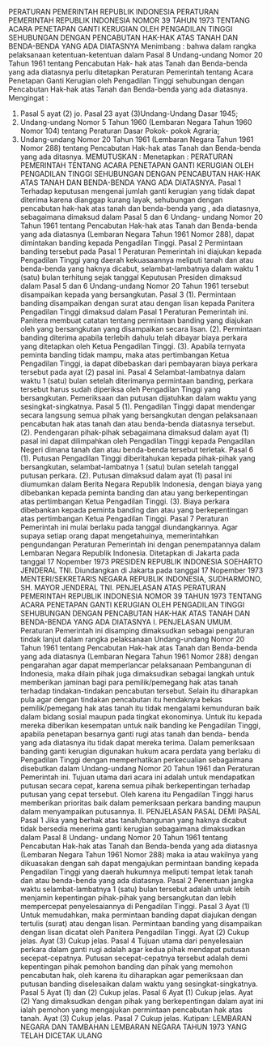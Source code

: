  PERATURAN PEMERINTAH REPUBLIK INDONESIA PERATURAN PEMERINTAH REPUBLIK INDONESIA NOMOR 39 TAHUN 1973 TENTANG ACARA PENETAPAN GANTI KERUGIAN OLEH PENGADILAN TINGGI SEHUBUNGAN DENGAN PENCABUTAN HAK-HAK ATAS TANAH DAN BENDA-BENDA YANG ADA DIATASNYA
Menimbang :
 bahwa dalam rangka pelaksanaan ketentuan-ketentuan dalam Pasal 8 Undang-undang Nomor 20 Tahun 1961 tentang Pencabutan Hak- hak atas Tanah dan Benda-benda yang ada diatasnya perlu ditetapkan Peraturan Pemerintah tentang Acara Penetapan Ganti Kerugian oleh Pengadilan Tinggi sehubungan dengan Pencabutan Hak-hak atas Tanah dan Benda-benda yang ada diatasnya.
Mengingat :

1. Pasal 5 ayat (2) jo. Pasal 23 ayat (3)Undang-Undang Dasar 1945;
2. Undang-undang Nomor 5 Tahun 1960 (Lembaran Negara Tahun 1960 Nomor 104) tentang Peraturan Dasar Pokok- pokok Agraria;
3. Undang-undang Nomor 20 Tahun 1961 (Lembaran Negara Tahun 1961 Nomor 288) tentang Pencabutan Hak-hak atas Tanah dan Benda-benda yang ada ditasnya.
MEMUTUSKAN :
 Menetapkan : PERATURAN PEMERINTAH TENTANG ACARA PENETAPAN GANTI KERUGIAN OLEH PENGADILAN TINGGI SEHUBUNGAN DENGAN PENCABUTAN HAK-HAK ATAS TANAH DAN BENDA-BENDA YANG ADA DIATASNYA.
Pasal 1
Terhadap keputusan mengenai jumlah ganti kerugian yang tidak dapat diterima karena dianggap kurang layak, sehubungan dengan pencabutan hak-hak atas tanah dan benda-benda yang , ada diatasnya, sebagaimana dimaksud dalam Pasal 5 dan 6 Undang- undang Nomor 20 Tahun 1961 tentang Pencabutan Hak-hak atas Tanah dan Benda-benda yang ada diatasnya (Lembaran Negara Tahun 1961 Nomor 288), dapat dimintakan banding kepada Pengadilan Tinggi.
Pasal 2
Permintaan banding tersebut pada Pasal 1 Peraturan Pemerintah ini diajukan kepada Pengadilan Tinggi yang daerah kekuasaannya meliputi tanah dan atau benda-benda yang haknya dicabut, selambat-lambatnya dalam waktu 1 (satu) bulan terhitung sejak tanggal Keputusan Presiden dimaksud dalam Pasal 5 dan 6 Undang-undang Nomor 20 Tahun 1961 tersebut disampaikan kepada yang bersangkutan.
Pasal 3
(1). Permintaan banding disampaikan dengan surat atau dengan lisan kepada Panitera Pengadilan Tinggi dimaksud dalam Pasal 1 Peraturan Pemerintah ini. Panitera membuat catatan tentang permintaan banding yang diajukan oleh yang bersangkutan yang disampaikan secara lisan.
(2). Permintaan banding diterima apabila terlebih dahulu telah dibayar biaya perkara yang ditetapkan oleh Ketua Pengadilan Tinggi.
(3). Apabila ternyata peminta banding tidak mampu, maka atas pertimbangan Ketua Pengadilan Tinggi, ia dapat dibebaskan dari pembayaran biaya perkara tersebut pada ayat (2) pasal ini.
Pasal 4
Selambat-lambatnya dalam waktu 1 (satu) bulan setelah diterimanya permintaan banding, perkara tersebut harus sudah diperiksa oleh Pengadilan Tinggi yang bersangkutan. Pemeriksaan dan putusan dijatuhkan dalam waktu yang sesingkat-singkatnya.
Pasal 5
(1). Pengadilan Tinggi dapat mendengar secara langsung semua pihak yang bersangkutan dengan pelaksanaan pencabutan hak atas tanah dan atau benda-benda diatasnya tersebut.
(2). Pendengaran pihak-pihak sebagaimana dimaksud dalam ayat (1) pasal ini dapat dilimpahkan oleh Pengadilan Tinggi kepada Pengadilan Negeri dimana tanah dan atau benda-benda tersebut terletak.
Pasal 6
(1). Putusan Pengadilan Tinggi diberitahukan kepada pihak-pihak yang bersangkutan, selambat-lambatnya 1 (satu) bulan setelah tanggal putusan perkara.
(2). Putusan dimaksud dalam ayat (1) pasal ini diumumkan dalam Berita Negara Republik Indonesia, dengan biaya yang dibebankan kepada peminta banding dan atau yang berkepentingan atas pertimbangan Ketua Pengadilan Tinggi.
(3). Biaya perkara dibebankan kepada peminta banding dan atau yang berkepentingan atas pertimbangan Ketua Pengadilan Tinggi.
Pasal 7
Peraturan Pemerintah ini mulai berlaku pada tanggal diundangkannya. Agar supaya setiap orang dapat mengetahuinya, memerintahkan pengundangan Peraturan Pemerintah ini dengan penempatannya dalam Lembaran Negara Republik Indonesia. Ditetapkan di Jakarta pada tanggal 17 Nopember 1973 PRESIDEN REPUBLIK INDONESIA SOEHARTO JENDERAL TNI. Diundangkan di Jakarta pada tanggal 17 Nopember 1973 MENTERI/SEKRETARIS NEGARA REPUBLIK INDONESIA, SUDHARMONO, SH. MAYOR JENDERAL TNI. PENJELASAN ATAS PERATURAN PEMERINTAH REPUBLIK INDONESIA NOMOR 39 TAHUN 1973 TENTANG ACARA PENETAPAN GANTI KERUGIAN OLEH PENGADILAN TINGGI SEHUBUNGAN DENGAN PENCABUTAN HAK-HAK ATAS TANAH DAN BENDA-BENDA YANG ADA DIATASNYA I. PENJELASAN UMUM. Peraturan Pemerintah ini disamping dimaksudkan sebagai pengaturan tindak lanjut dalam rangka pelaksanaan Undang-undang Nomor 20 Tahun 1961 tentang Pencabutan Hak-hak atas Tanah dan Benda-benda yang ada diatasnya (Lembaran Negara Tahun 1961 Nomor 288) dengan pengarahan agar dapat memperlancar pelaksanaan Pembangunan di Indonesia, maka dilain pihak juga dimaksudkan sebagai langkah untuk memberikan jaminan bagi para pemilik/pemegang hak atas tanah terhadap tindakan-tindakan pencabutan tersebut. Selain itu diharapkan pula agar dengan tindakan pencabutan itu hendaknya bekas pemilik/pemegang hak atas tanah itu tidak mengalami kemunduran baik dalam bidang sosial maupun pada tingkat ekonominya. Untuk itu kepada mereka diberikan kesempatan untuk naik banding ke Pengadilan Tinggi, apabila penetapan besarnya ganti rugi atas tanah dan benda- benda yang ada diatasnya itu tidak dapat mereka terima. Dalam pemeriksaan banding ganti kerugian digunakan hukum acara perdata yang berlaku di Pengadilan Tinggi dengan memperhatikan perkecualian sebagaimana disebutkan dalam Undang-undang Nomor 20 Tahun 1961 dan Peraturan Pemerintah ini. Tujuan utama dari acara ini adalah untuk mendapatkan putusan secara cepat, karena semua pihak berkepentingan terhadap putusan yang cepat tersebut. Oleh karena itu Pengadilan Tinggi harus memberikan prioritas baik dalam pemeriksaan perkara banding maupun dalam menyampaikan putusannya. II. PENJELASAN PASAL DEMI PASAL
Pasal 1
Jika yang berhak atas tanah/bangunan yang haknya dicabut tidak bersedia menerima ganti kerugian sebagaimana dimaksudkan dalam Pasal 8 Undang- undang Nomor 20 Tahun 1961 tentang Pencabutan Hak-hak atas Tanah dan Benda-benda yang ada diatasnya (Lembaran Negara Tahun 1961 Nomor 288) maka ia atau wakilnya yang dikuasakan dengan sah dapat mengajukan permintaan banding kepada Pengadilan Tinggi yang daerah hukumnya meliputi tempat letak tanah dan atau benda-benda yang ada diatasnya.
Pasal 2
Penentuan jangka waktu selambat-lambatnya 1 (satu) bulan tersebut adalah untuk lebih menjamin kepentingan pihak-pihak yang bersangkutan dan lebih mempercepat penyelesaiannya di Pengadilan Tinggi.
Pasal 3
Ayat (1) Untuk memudahkan, maka permintaan banding dapat diajukan dengan tertulis (surat) atau dengan lisan. Permintaan banding yang disampaikan dengan lisan dicatat oleh Panitera Pengadilan Tinggi. Ayat (2) Cukup jelas. Ayat (3) Cukup jelas.
Pasal 4
Tujuan utama dari penyelesaian perkara dalam ganti rugi adalah agar kedua pihak mendapat putusan secepat-cepatnya. Putusan secepat-cepatnya tersebut adalah demi kepentingan pihak pemohon banding dan pihak yang memohon pencabutan hak, oleh karena itu diharapkan agar pemeriksaan dan putusan banding diselesaikan dalam waktu yang sesingkat-singkatnya.
Pasal 5
Ayat (1) dan (2) Cukup jelas.
Pasal 6
Ayat (1) Cukup jelas. Ayat (2) Yang dimaksudkan dengan pihak yang berkepentingan dalam ayat ini ialah pemohon yang mengajukan permintaan pencabutan hak atas tanah. Ayat (3) Cukup jelas.
Pasal 7
Cukup jelas. Kutipan: LEMBARAN NEGARA DAN TAMBAHAN LEMBARAN NEGARA TAHUN 1973 YANG TELAH DICETAK ULANG